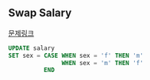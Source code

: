 ## Swap Salary
[문제링크](https://leetcode.com/problems/swap-salary/)
```sql
UPDATE salary
SET sex = CASE WHEN sex = 'f' THEN 'm'
               WHEN sex = 'm' THEN 'f'
          END
```
